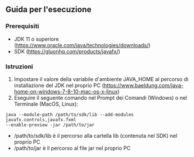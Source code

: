 ## Guida per l'esecuzione

### Prerequisiti

* JDK 11 o superiore (https://www.oracle.com/java/technologies/downloads/)
* SDK (https://gluonhq.com/products/javafx/)

### Istruzioni

1. Impostare il valore della variabile d'ambiente JAVA_HOME al percorso di installazione del JDK nel proprio PC (https://www.baeldung.com/java-home-on-windows-7-8-10-mac-os-x-linux)
2. Eseguire il seguente comando nel Prompt dei Comandi (Windows) o nel Terminale (MacOS, Linux):
```shell
java --module-path /path/to/sdk/lib --add-modules javafx.controls,javafx.fxml 
--enable-preview -jar /path/to/jar
```
* /path/to/sdk/lib è il percorso alla cartella lib (contenuta nel SDK) nel proprio PC
* /path/to/jar è il percorso al file jar nel proprio PC